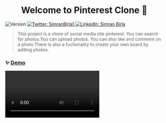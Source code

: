 <h1 align="center">Welcome to Pinterest Clone 👋</h1>
<p>
  <img alt="Version" src="https://img.shields.io/badge/version-0.1.0-blue.svg?cacheSeconds=2592000" />
  <a href="https://twitter.com/SimranBirla1" target="_blank">
    <img alt="Twitter: SimranBirla1" src="https://img.shields.io/twitter/follow/SimranBirla1.svg?style=social" />
  </a>
  <a href="https://www.linkedin.com/in/simran-birla-31b3901a4/" target="_blank">
    <img alt="LinkedIn: Simran Birla" src="https://img.shields.io/badge/LinkedIn-connect-blue" />
  </a>
</p>

> This project is a clone of social media site pinterest. You can search for photos.You can upload photos. You can also like and comment on a photo.There is also a fuctionality to create your own board by adding photos.

### ✨ [Demo](https://pin-clone-39acf.web.app/)

<video>

## Technologies:

<p><img src="https://img.shields.io/badge/reactjs-technology-blue" alt="reactjs">
<img src="https://img.shields.io/badge/Redux-state%20management-yellow" alt="redux">
<img src="https://img.shields.io/badge/firebase-database-orange" alt="firebase">
<img src="https://img.shields.io/badge/react%20router-npm-red" alt="react router" > </p>

<ul>
<li>ReactJS</li>
<li>Redux</li>
<li>React router</li>
<li>Firebase</li>
</ul>

## API Used

- Unsplash API

## Install

```sh
npm install
```

## Usage

```sh
npm run start
```

## Run tests

```sh
npm run test
```

## Author

👤 **Simran Birla**

- Website: https://simranbirla.netlify.app/
- Twitter: [@SimranBirla1](https://twitter.com/SimranBirla1)
- Github: [@simranbirla](https://github.com/simranbirla)
- LinkedIn: [Simran Birla](https://www.linkedin.com/in/simran-birla-31b3901a4/)

## Show your support

Give a ⭐️ if this project helped you!
